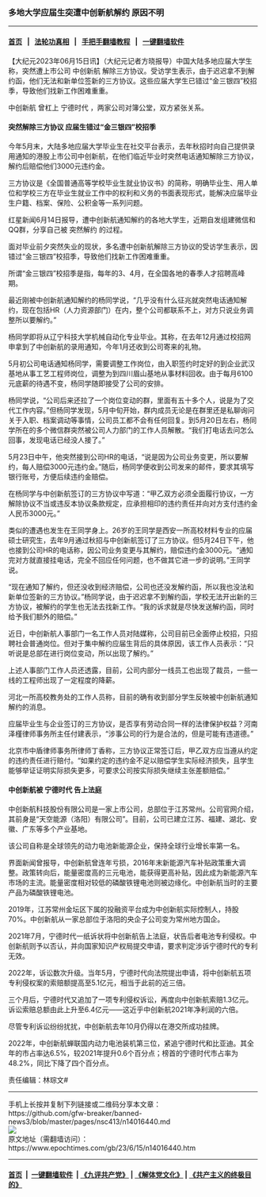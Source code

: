 ### 多地大学应届生突遭中创新航解约 原因不明
------------------------

#### [首页](https://github.com/gfw-breaker/banned-news3/blob/master/README.md) &nbsp;&nbsp;|&nbsp;&nbsp; [法轮功真相](https://github.com/begood0513/basic/blob/master/README.md)  &nbsp;&nbsp;|&nbsp;&nbsp; [手把手翻墙教程](https://github.com/gfw-breaker/guides/wiki)  &nbsp;&nbsp;|&nbsp;&nbsp; [一键翻墙软件](https://github.com/gfw-breaker/nogfw/blob/master/README.md)  



<div><p>
 【大纪元2023年06月15日讯】（大纪元记者方晓报导）中国大陆多地应届大学生称，突然遭上市公司
 <ok href="https://www.epochtimes.com/gb/tag/%E4%B8%AD%E5%88%9B%E6%96%B0%E8%88%AA.html">
  中创新航
 </ok>
 解除三方协议。受访学生表示，由于迟迟拿不到解约函，他们无法和新单位签新的三方协议。这些应届大学生已错过“金三银四”校招季，导致他们找新工作困难重重。
</p>
<p>
 <ok href="https://www.epochtimes.com/gb/tag/%E4%B8%AD%E5%88%9B%E6%96%B0%E8%88%AA.html">
  中创新航
 </ok>
 曾杠上
 <ok href="https://www.epochtimes.com/gb/tag/%E5%AE%81%E5%BE%B7%E6%97%B6%E4%BB%A3.html">
  宁德时代
 </ok>
 ，两家公司对簿公堂，双方紧张关系。
</p>
<h4>
 突然解除三方协议 应届生错过“金三银四”校招季
</h4>
<p>
 今年5月末，大陆多地应届大学毕业生在社交平台表示，去年秋招时向自己提供录用通知的港股上市公司中创新航，在他们临近毕业时突然电话通知解除三方协议，解约后赔偿他们3000元违约金。
</p>
<p>
 三方协议是《全国普通高等学校毕业生就业协议书》的简称，明确毕业生、用人单位和学校三方在毕业生就业工作中的权利和义务的书面表现形式，能解决应届毕业生户籍、档案、保险、公积金等一系列问题。
</p>
<p>
 红星新闻6月14日报导，遭中创新航通知解约的各地大学生，近期自发组建微信和QQ群，分享自己被
 <ok href="https://www.epochtimes.com/gb/tag/%E7%AA%81%E7%84%B6%E8%A7%A3%E7%BA%A6.html">
  突然解约
 </ok>
 的过程。
</p>
<p>
 面对毕业前夕突然失业的现状，多名遭中创新航解除三方协议的受访学生表示，因错过“金三银四”校招季，导致他们找新工作困难重重。
</p>
<p>
 所谓“金三银四”校招季是指，每年的3、4月，在全国各地的春季人才招聘高峰期。
</p>
<p>
 最近刚被中创新航通知解约的杨同学说，“几乎没有什么征兆就突然电话通知解约，现在包括HR（人力资源部门）在内，整个公司都联系不上，对方只说业务调整所以要解约。”
</p>
<p>
 杨同学即将从辽宁科技大学机械自动化专业毕业。其称，在去年12月通过校招网申拿到了中创新航的录用通知，今年1月还收到公司寄来的礼物。
</p>
<p>
 5月初公司电话通知杨同学，需要调整工作岗位，由入职签约时定好的到企业武汉基地从事工艺工程师岗位，调整为到四川眉山基地从事材料回收。由于每月6100元底薪的待遇不变，杨同学随即接受了公司的安排。
</p>
<p>
 杨同学说，“公司后来还拉了一个岗位变动的群，里面有五十多个人，说是为了交代工作内容。”但杨同学发现，5月中旬开始，群内成员无论是在群里还是私聊询问关于入职、档案调动等事情，公司员工都不会有任何回复。到5月20日左右，杨同学所在的多个微信群突然被公司人力部门的工作人员解散。“我们打电话去问怎么回事，发现电话已经没人接了。”
</p>
<p>
 5月23日中午，他突然接到公司HR的电话，“说是因为公司业务变更，所以要解约，每人赔偿3000元违约金。”随后，杨同学便收到公司发来的邮件，要求其填写银行账号，方便后续违约金赔偿。
</p>
<p>
 在杨同学与中创新航签订的三方协议中写道：“甲乙双方必须全面履行协议，一方解除协议不当或违反本协议条款规定，应承担相印的违约责任并向对方支付违约金人民币3000元。”
</p>
<p>
 类似的遭遇也发生在王同学身上。26岁的王同学是西安一所高校材料专业的应届硕士研究生，去年9月通过秋招与中创新航签订了三方协议。但5月24日下午，他也接到公司HR的电话称，因公司业务变更与其解约，赔偿违约金3000元。“通知完对方就直接挂电话，完全不回应任何问题，也不做其它进一步的说明。”王同学说。
</p>
<p>
 “现在通知了解约，但还没收到经济赔偿，公司也还没发解约函，所以我也没法和新单位签新的三方协议。”杨同学说，由于迟迟拿不到解约函，学校无法开出新的三方协议，被解约的学生也无法去找新工作。“我的诉求就是尽快发送解约函，同时给予我们额外的赔偿。”
</p>
<p>
 近日，中创新航人事部门一名工作人员对陆媒称，公司目前已全面停止校招，只招聘社会普通岗位。但对于集中解约应届生背后的具体原因，该工作人员表示：“只听说是总部在进行岗位变动，所以出现了解约。”
</p>
<p>
 上述人事部门工作人员还透露，目前，公司内部分一线员工也出现了裁员，一些一线的工程师出现了一定程度的降薪。
</p>
<p>
 河北一所高校教务处的工作人员称，目前的确有收到部分学生反映被中创新航通知解约的消息。
</p>
<p>
 应届毕业生与企业签订的三方协议，是否享有劳动合同一样的法律保护权益？河南泽槿律师事务所主任付建表示，“涉事公司的行为是合法的，但是可能有违道德。”
</p>
<p>
 北京市中盾律师事务所律师丁香称，三方协议正常签订后，甲乙双方应当遵从约定的违约责任进行赔付。“如果约定的违约金不足以赔偿学生实际经济损失，且学生能够举证证明实际损失更多，可要求公司按实际损失继续主张差额赔偿。”
</p>
<h4>
 中创新航被
 <ok href="https://www.epochtimes.com/gb/tag/%E5%AE%81%E5%BE%B7%E6%97%B6%E4%BB%A3.html">
  宁德时代
 </ok>
 告上法庭
</h4>
<p>
 中创新航科技股份有限公司是一家上市公司，总部位于江苏常州。公司官网介绍，其前身是“天空能源（洛阳）有限公司”。目前，公司已建立江苏、福建、湖北、安徽、广东等多个产业基地。
</p>
<p>
 该公司自称是全球领先的动力电池新能源企业，保持全球行业增长率第一名。
</p>
<p>
 界面新闻曾报导，中创新航曾连年亏损，2016年末新能源汽车补贴政策重大调整。政策转向后，能量密度高的三元电池，能获得更高补贴，因此成为新能源汽车市场的主流。能量密度相对较低的磷酸铁锂电池则被边缘化。中创新航当时的主要产品为磷酸铁锂电池。
</p>
<p>
 2019年，江苏常州金坛区下属的投融资平台成为中创新航实际控制人，持股70%。中创新航从一家总部位于洛阳的央企子公司变为常州地方国企。
</p>
<p>
 2021年7月，宁德时代一纸诉状将中创新航告上法庭，状告后者电池专利侵权。中创新航则予以否认，并向国家知识产权局提交申请，要求判定涉诉宁德时代的专利无效。
</p>
<p>
 2022年，诉讼数次升级。当年5月，宁德时代向法院提出申请，将中创新航五项专利侵权案的索赔额提高至5.1亿元，相当于此前的近三倍。
</p>
<p>
 三个月后，宁德时代又追加了一项专利侵权诉讼，再度向中创新航索赔1.3亿元。诉讼索赔总额由此上升至6.4亿元——这近乎中创新航2021年净利润的六倍。
</p>
<p>
 尽管专利诉讼纷纷扰扰，中创新航去年10月仍得以在港交所成功挂牌。
</p>
<p>
 2022年，中创新航蝉联国内动力电池装机第三位，紧追宁德时代和比亚迪。其全年的市占率达6.5%，较2021年提升0.6个百分点；榜首的宁德时代市占率为48.2%，同比下降了四个百分点。
</p>
<p>
 责任编辑：林琮文#
</p>
</div>
<hr/>
手机上长按并复制下列链接或二维码分享本文章：<br/>
https://github.com/gfw-breaker/banned-news3/blob/master/pages/nsc413/n14016440.md <br/>
<a href='https://github.com/gfw-breaker/banned-news3/blob/master/pages/nsc413/n14016440.md'><img src='https://github.com/gfw-breaker/banned-news3/blob/master/pages/nsc413/n14016440.md.png'/></a> <br/>
原文地址（需翻墙访问）：https://www.epochtimes.com/gb/23/6/15/n14016440.htm


------------------------
#### [首页](https://github.com/gfw-breaker/banned-news3/blob/master/README.md) &nbsp;|&nbsp; [一键翻墙软件](https://github.com/gfw-breaker/nogfw/blob/master/README.md) &nbsp;| [《九评共产党》](https://github.com/gfw-breaker/9ping.md/blob/master/README.md#九评之一评共产党是什么) | [《解体党文化》](https://github.com/gfw-breaker/jtdwh.md/blob/master/README.md) | [《共产主义的终极目的》](https://github.com/gfw-breaker/gczydzjmd.md/blob/master/README.md)


<img src='http://gfw-breaker.win/banned-news3/pages/nsc413/n14016440.md' width='0px' height='0px'/>